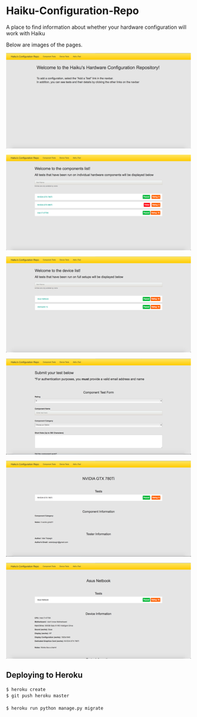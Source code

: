 # Haiku-Configuration-Repo
A place to find information about whether your hardware configuration will work with Haiku

Below are images of the pages.

![Image of the index page](images/index.png)

![Image of the components list](images/components_list.png)

![Image of the devices list](images/devices_list.png)

![Image of the add a test page](images/add_test.png)

![Image of the component page](images/component.png)

![Image of the device page](images/device.png)

## Deploying to Heroku

```sh
$ heroku create
$ git push heroku master

$ heroku run python manage.py migrate
```